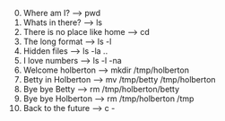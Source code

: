0. Where am I? --> pwd
1. Whats in there? --> ls
2. There is no place like home --> cd
3. The long format --> ls -l
4. Hidden files --> ls -la ..
5. I love numbers -->  ls -l -na
6. Welcome holberton --> mkdir /tmp/holberton
7. Betty in Holberton --> mv /tmp/betty /tmp/holberton
8. Bye bye Betty --> rm /tmp/holberton/betty
9. Bye bye Holberton --> rm /tmp/holberton /tmp
10. Back to the future --> c -